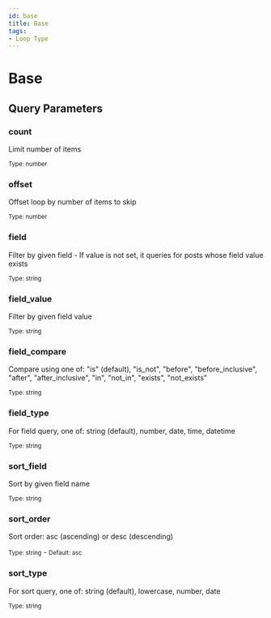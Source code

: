 ```yaml
---
id: base
title: Base
tags:
- Loop Type
---
```


# Base

## Query Parameters

### count

Limit number of items

<small>Type: number</small>

### offset

Offset loop by number of items to skip

<small>Type: number</small>

### field

Filter by given field - If value is not set, it queries for posts whose field value exists

<small>Type: string</small>

### field_value

Filter by given field value

<small>Type: string</small>

### field_compare

Compare using one of: "is" (default), "is_not", "before", "before_inclusive", "after", "after_inclusive", "in", "not_in", "exists", "not_exists"

<small>Type: string</small>

### field_type

For field query, one of: string (default), number, date, time, datetime

<small>Type: string</small>

### sort_field

Sort by given field name

<small>Type: string</small>

### sort_order

Sort order: asc (ascending) or desc (descending)

<small>Type: string</small> - <small>Default: asc</small>

### sort_type

For sort query, one of: string (default), lowercase, number, date

<small>Type: string</small>


